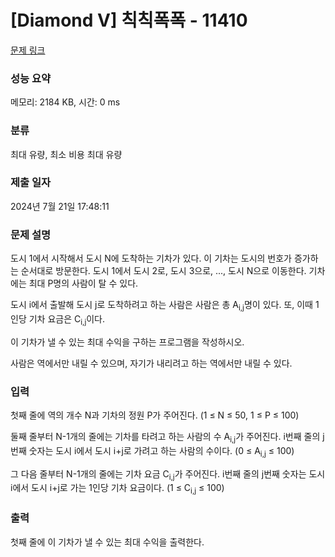 # [Diamond V] 칙칙폭폭 - 11410 

[문제 링크](https://www.acmicpc.net/problem/11410) 

### 성능 요약

메모리: 2184 KB, 시간: 0 ms

### 분류

최대 유량, 최소 비용 최대 유량

### 제출 일자

2024년 7월 21일 17:48:11

### 문제 설명

<p>도시 1에서 시작해서 도시 N에 도착하는 기차가 있다.  이 기차는 도시의 번호가 증가하는 순서대로 방문한다. 도시 1에서 도시 2로, 도시 3으로, ..., 도시 N으로 이동한다. 기차에는 최대 P명의 사람이 탈 수 있다. </p>

<p>도시 i에서 출발해 도시 j로 도착하려고 하는 사람은 사람은 총 A<sub>i,j</sub>명이 있다. 또, 이때 1인당 기차 요금은 C<sub>i,j</sub>이다.</p>

<p>이 기차가 낼 수 있는 최대 수익을 구하는 프로그램을 작성하시오.</p>

<p>사람은 역에서만 내릴 수 있으며, 자기가 내리려고 하는 역에서만 내릴 수 있다.</p>

### 입력 

 <p>첫째 줄에 역의 개수 N과 기차의 정원 P가 주어진다. (1 ≤ N ≤ 50, 1 ≤ P ≤ 100)</p>

<p>둘째 줄부터 N-1개의 줄에는 기차를 타려고 하는 사람의 수 A<sub>i,j</sub>가 주어진다. i번째 줄의 j번째 숫자는 도시 i에서 도시 i+j로 가려고 하는 사람의 수이다. (0 ≤ A<sub>i,j</sub> ≤ 100)</p>

<p>그 다음 줄부터 N-1개의 줄에는 기차 요금 C<sub>i,j</sub>가 주어진다. i번째 줄의 j번째 숫자는 도시 i에서 도시 i+j로 가는 1인당 기차 요금이다. (1 ≤ C<sub>i,j</sub> ≤ 100)</p>

### 출력 

 <p>첫째 줄에 이 기차가 낼 수 있는 최대 수익을 출력한다.</p>

